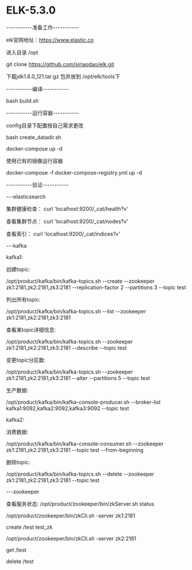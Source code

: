 # ELK-5.3.0

-----------准备工作-----------

elk官网地址：https://www.elastic.co

进入目录 /opt 

git clone https://github.com/siriaodao/elk.git 

下载jdk1.8.0_121.tar.gz 包并放到 /opt/elk/tools下

-----------编译-----------

bash build.sh

-----------运行容器-----------

config目录下配置按自己需求更改

bash create_datadir.sh

docker-compose up -d  

使用已有的镜像运行容器

docker-compose -f docker-compose-registry.yml up -d

-----------验证-----------

---elasticsearch

集群健康检查： curl 'localhost:9200/_cat/health?v'

查看集群节点： curl 'localhost:9200/_cat/nodes?v'

查看索引： curl 'localhost:9200/_cat/indices?v'

---kafka

kafka1:

创建topic: 

/opt/product/kafka/bin/kafka-topics.sh --create --zookeeper zk1:2181,zk2:2181,zk3:2181 --replication-factor 2 --partitions 3 --topic test

列出所有topic: 

/opt/product/kafka/bin/kafka-topics.sh --list --zookeeper zk1:2181,zk2:2181,zk3:2181

查看某topic详细信息: 

/opt/product/kafka/bin/kafka-topics.sh --zookeeper zk1:2181,zk2:2181,zk3:2181 --describe --topic test

变更topic分区数: 

/opt/product/kafka/bin/kafka-topics.sh --zookeeper zk1:2181,zk2:2181,zk3:2181 --alter --partitions 5 --topic test

生产数据: 

/opt/product/kafka/bin/kafka-console-producer.sh --broker-list kafka1:9092,kafka2:9092,kafka3:9092 --topic test

kafka2:

消费数据: 

/opt/product/kafka/bin/kafka-console-consumer.sh --zookeeper zk1:2181,zk2:2181,zk3:2181 --topic test --from-beginning

删除topic:

/opt/product/kafka/bin/kafka-topics.sh --delete --zookeeper zk1:2181,zk2:2181,zk3:2181 --topic test

---zookeeper

查看服务状态: /opt/product/zookeeper/bin/zkServer.sh status

/opt/product/zookeeper/bin/zkCli.sh -server zk1:2181

create /test test_zk

/opt/product/zookeeper/bin/zkCli.sh -server zk2:2181

get /test

delete /test
